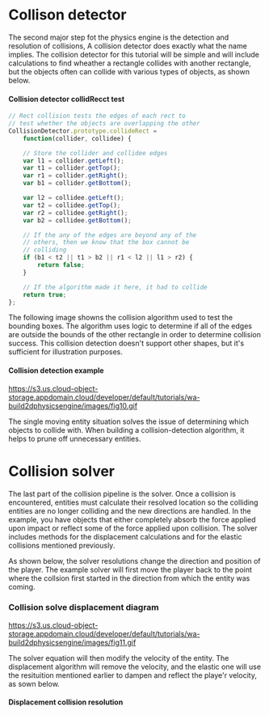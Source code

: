 # Collison detector

The second major step fot the physics engine is the detection and resolution of collisions, A collision detector does exactly what the name implies. The collision detector for this tutorial will be simple and will include calculations to find wheather a rectangle collides with another rectangle, but the objects often can collide with various types of objects, as shown below. 

#### Collision detector collidRecct test

```javascript
// Rect collision tests the edges of each rect to
// test whether the objects are overlapping the other
CollisionDetector.prototype.collideRect =
    function(collider, collidee) {

    // Store the collider and collidee edges
    var l1 = collider.getLeft();
    var t1 = collider.getTop();
    var r1 = collider.getRight();
    var b1 = collider.getBottom();

    var l2 = collidee.getLeft();
    var t2 = collidee.getTop();
    var r2 = collidee.getRight();
    var b2 = collidee.getBottom();

    // If the any of the edges are beyond any of the
    // others, then we know that the box cannot be
    // colliding
    if (b1 < t2 || t1 > b2 || r1 < l2 || l1 > r2) {
        return false;
    }

    // If the algorithm made it here, it had to collide
    return true;
};
```

The following image showns the collision algorithm used to test the bounding boxes. The algorithm uses logic to determine if all of the edges are outside the bounds of the other rectangle in order to determine collision success. This collision detection doesn't support other shapes, but it's sufficient for illustration purposes.

#### Collision detection example 

https://s3.us.cloud-object-storage.appdomain.cloud/developer/default/tutorials/wa-build2dphysicsengine/images/fig10.gif

The single moving entity situation solves the issue of determining which objects to collide with. When building a collision-detection algorithm, it helps to prune off unnecessary entities.

# Collision solver 

The last part of the collision pipeline is the solver. Once a collision is encountered, entities must calculate their resolved location so the colliding entities are no longer colliding and the new directions are handled. In the example, you have objects that either completely absorb the force applied upon impact or reflect some of the force applied upon collision. The solver includes methods for the displacement calculations and for the elastic collisions mentioned previously.

As shown below, the solver resolutions change the direction and position of the player. The example solver will first move the player back to the point where the collsion first started in the direction from which the entity was coming. 

### Collision solve displacement diagram 

https://s3.us.cloud-object-storage.appdomain.cloud/developer/default/tutorials/wa-build2dphysicsengine/images/fig11.gif

The solver equation will then modify the velocity of the entity. The displacement algorithm will remove the velocity, and the elastic one will use the resituition mentioned earlier to dampen and reflect the playe'r velocity, as sown below. 

#### Displacement collision resolution 


